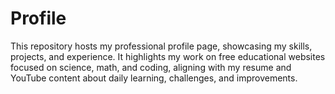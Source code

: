 # Profile
This repository hosts my professional profile page, showcasing my skills, projects, and experience. It highlights my work on free educational websites focused on science, math, and coding, aligning with my resume and YouTube content about daily learning, challenges, and improvements.
